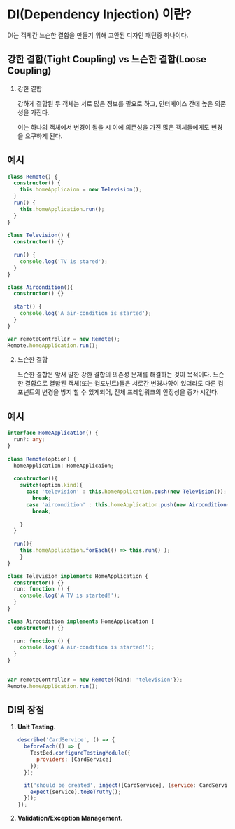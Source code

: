 # DI(Dependency Injection) 이란?



DI는 객체간 느슨한 결합을 만들기 위해 고안된 디자인 패턴중 하나이다.



##  강한 결합(Tight Coupling) vs 느슨한 결합(Loose Coupling) 

1. 강한 결합

   강하게 결합된 두 객체는 서로 많은 정보를 필요로 하고, 인터페이스 간에 높은 의존성을 가진다.

   이는 하나의 객체에서 변경이 될을 시 이에 의존성을 가진 많은 객체들에게도 변경을 요구하게 된다.

## 예시

```typescript
class Remote() {
  constructor() {
    this.homeApplicaion = new Television();
  }
  run() {
    this.homeApplication.run();
  }
}
  
class Television() {
  constructor() {}
  
  run() {
    console.log('TV is stared');
  }
}

class Aircondition(){
  constructor() {}
  
  start() {
    console.log('A air-condition is started');
  }
}

var remoteController = new Remote();
Remote.homeApplication.run();
```

2. 느슨한 결합

   느슨한 결합은 앞서 말한 강한 결합의 의존성 문제를 해결하는 것이 목적이다. 느슨한 결합으로 결합된 객체(또는 컴포넌트)들은 서로간 변경사항이 있더라도 다른 컴포넌트의 변경을 방지 할 수 있게되어, 전체 프레임워크의 안정성을 증가 시킨다.

## 예시

```typescript
interface HomeApplication() {
  run?: any;
}
  
class Remote(option) {
  homeApplication: HomeApplicaion;
  
  constructor(){
    switch(option.kind){
      case 'television' : this.homeApplication.push(new Television());
        break;
      case 'aircondition' : this.homeApplication.push(new Aircondition());
        break;
      
    }
  }
  
  run(){
  	this.homeApplication.forEach(() => this.run() );
	}
}

class Television implements HomeApplication {
  constructor() {}
  run: function () {
    console.log('A TV is started!');
  }
}

class Aircondition implements HomeApplication {
  constructor() {}
  
  run: function () {
    console.log('A air-condition is started!');
  }
}
  

var remoteController = new Remote({kind: 'television'});
Remote.homeApplication.run();

```



## DI의 장점

1. **Unit Testing.**

   ```Javascript
   describe('CardService', () => {
     beforeEach(() => {
       TestBed.configureTestingModule({
         providers: [CardService]
       });
     });

     it('should be created', inject([CardService], (service: CardService) => {
       expect(service).toBeTruthy();
     }));
   });
   ```

2. **Validation/Exception Management.**